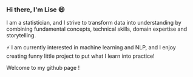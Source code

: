 ### Hi there, I'm Lise 😄

I am a statistician, and I strive to transform data into understanding by combining fundamental concepts, technical skills, domain expertise and storytelling. 

⚡ I am currently interested in machine learning and NLP, and I enjoy creating funny little project to put what I learn into practice!

Welcome to my github page !

<!--
**LiseReynaert/LiseReynaert** is a ✨ _special_ ✨ repository because its `README.md` (this file) appears on your GitHub profile.

Here are some ideas to get you started:

- 🔭 I’m currently working on ...
- 🌱 I’m currently learning ...
- 👯 I’m looking to collaborate on ...
- 🤔 I’m looking for help with ...
- 💬 Ask me about ...
- 📫 How to reach me: ...
- 😄 Pronouns: ...
- ⚡ Fun fact: ...
-->
